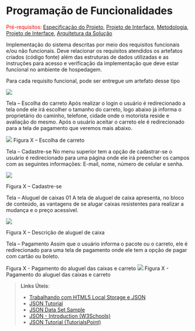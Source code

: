 # Programação de Funcionalidades

<span style="color:red">Pré-requisitos: <a href="2-Especificação do Projeto.md"> Especificação do Projeto</a></span>, <a href="3-Projeto de Interface.md"> Projeto de Interface</a>, <a href="4-Metodologia.md"> Metodologia</a>, <a href="3-Projeto de Interface.md"> Projeto de Interface</a>, <a href="5-Arquitetura da Solução.md"> Arquitetura da Solução</a>

Implementação do sistema descritas por meio dos requisitos funcionais e/ou não funcionais. Deve relacionar os requisitos atendidos os artefatos criados (código fonte) além das estruturas de dados utilizadas e as instruções para acesso e verificação da implementação que deve estar funcional no ambiente de hospedagem.

Para cada requisito funcional, pode ser entregue um artefato desse tipo

<img src="./img/LoginCadastro.png">

Tela – Escolha do carreto
Após realizar o login o usuário é redirecionado a tela onde ele irá escolher o tamanho do carreto, logo abaixo já informa o proprietário do caminho, telefone, cidade onde o motorista reside e avaliação do mesmo. Após o usuário aceitar o carreto ele é redirecionado para a tela de pagamento que veremos mais abaixo.

<img src="./img/escolhaMotorista.png">
Figura X – Escolha de carreto


Tela – Cadastre-se
No menu superior tem a opção de cadastrar-se o usuário é redirecionado para uma página onde ele irá preencher os campos com as seguintes informações: E-mail, nome, número de celular e senha.

<img src="./img/LoginCadastro.png">

Figura X – Cadastre-se


Tela – Aluguel de caixas 01
A tela de aluguel de caixa apresenta, no bloco de conteúdo, as vantagens de se alugar caixas resistentes para realizar a mudança e o preço acessível.

<img src="./img/aluguelCaixas.png">

Figura X – Descrição de aluguel de caixa

Tela – Pagamento 
Assim que o usuário informa o pacote ou o carreto, ele é redirecionado para uma tela de pagamento onde ele tem a opção de pagar com cartão ou boleto.

Figura X - Pagamento do aluguel das caixas e carreto
<img src="./img/meioPagamento.png">
Figura X - Pagamento do aluguel das caixas e carreto


> **Links Úteis**:
>
> - [Trabalhando com HTML5 Local Storage e JSON](https://www.devmedia.com.br/trabalhando-com-html5-local-storage-e-json/29045)
> - [JSON Tutorial](https://www.w3resource.com/JSON)
> - [JSON Data Set Sample](https://opensource.adobe.com/Spry/samples/data_region/JSONDataSetSample.html)
> - [JSON - Introduction (W3Schools)](https://www.w3schools.com/js/js_json_intro.asp)
> - [JSON Tutorial (TutorialsPoint)](https://www.tutorialspoint.com/json/index.htm)
